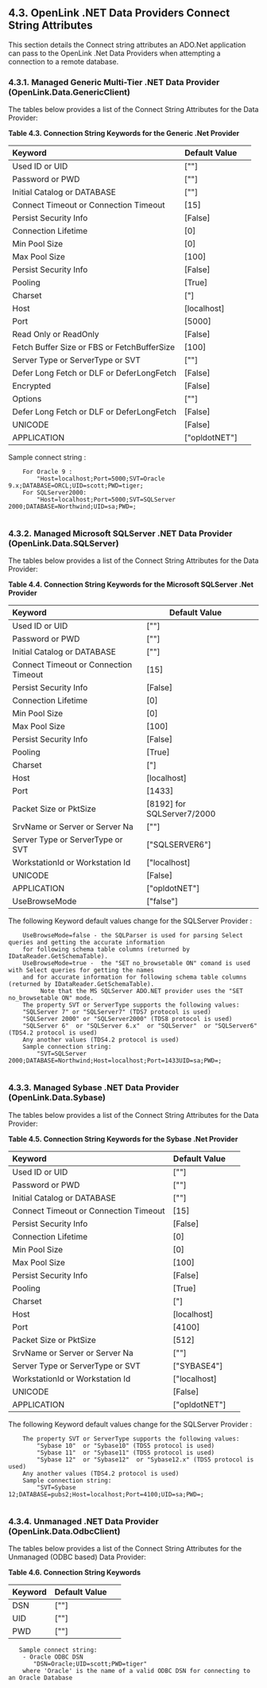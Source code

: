 <div id="mt_dnetconnstr" class="section">

<div class="titlepage">

<div>

<div>

## 4.3. OpenLink .NET Data Providers Connect String Attributes

</div>

</div>

</div>

This section details the Connect string attributes an ADO.Net
application can pass to the OpenLink .Net Data Providers when attempting
a connection to a remote database.

<div id="mt_dnetmconnstr_opl" class="section">

<div class="titlepage">

<div>

<div>

### 4.3.1. Managed Generic Multi-Tier .NET Data Provider (OpenLink.Data.GenericClient)

</div>

</div>

</div>

The tables below provides a list of the Connect String Attributes for
the Data Provider:

<div id="id3291" class="decimalstyle">

**Table 4.3. Connection String Keywords for the Generic .Net Provider**

<div class="decimalstyle-contents">

| Keyword                                     | Default Value   |     |
|:--------------------------------------------|-----------------|-----|
| Used ID or UID                              | \[""\]          |     |
| Password or PWD                             | \[""\]          |     |
| Initial Catalog or DATABASE                 | \[""\]          |     |
| Connect Timeout or Connection Timeout       | \[15\]          |     |
| Persist Security Info                       | \[False\]       |     |
| Connection Lifetime                         | \[0\]           |     |
| Min Pool Size                               | \[0\]           |     |
| Max Pool Size                               | \[100\]         |     |
| Persist Security Info                       | \[False\]       |     |
| Pooling                                     | \[True\]        |     |
| Charset                                     | \["\]           |     |
| Host                                        | \[localhost\]   |     |
| Port                                        | \[5000\]        |     |
| Read Only or ReadOnly                       | \[False\]       |     |
| Fetch Buffer Size or FBS or FetchBufferSize | \[100\]         |     |
| Server Type or ServerType or SVT            | \[""\]          |     |
| Defer Long Fetch or DLF or DeferLongFetch   | \[False\]       |     |
| Encrypted                                   | \[False\]       |     |
| Options                                     | \[""\]          |     |
| Defer Long Fetch or DLF or DeferLongFetch   | \[False\]       |     |
| UNICODE                                     | \[False\]       |     |
| APPLICATION                                 | \["opldotNET"\] |     |

</div>

</div>

  

Sample connect string :

``` programlisting
    For Oracle 9 :
        "Host=localhost;Port=5000;SVT=Oracle 9.x;DATABASE=ORCL;UID=scott;PWD=tiger;
    For SQLServer2000:
        "Host=localhost;Port=5000;SVT=SQLServer 2000;DATABASE=Northwind;UID=sa;PWD=;
    
```

</div>

<div id="mt_dnetmconnstr_sqlserver" class="section">

<div class="titlepage">

<div>

<div>

### 4.3.2. Managed Microsoft SQLServer .NET Data Provider (OpenLink.Data.SQLServer)

</div>

</div>

</div>

The tables below provides a list of the Connect String Attributes for
the Data Provider:

<div id="id3371" class="decimalstyle">

**Table 4.4. Connection String Keywords for the Microsoft SQLServer .Net
Provider**

<div class="decimalstyle-contents">

| Keyword                               | Default Value                |     |
|:--------------------------------------|------------------------------|-----|
| Used ID or UID                        | \[""\]                       |     |
| Password or PWD                       | \[""\]                       |     |
| Initial Catalog or DATABASE           | \[""\]                       |     |
| Connect Timeout or Connection Timeout | \[15\]                       |     |
| Persist Security Info                 | \[False\]                    |     |
| Connection Lifetime                   | \[0\]                        |     |
| Min Pool Size                         | \[0\]                        |     |
| Max Pool Size                         | \[100\]                      |     |
| Persist Security Info                 | \[False\]                    |     |
| Pooling                               | \[True\]                     |     |
| Charset                               | \["\]                        |     |
| Host                                  | \[localhost\]                |     |
| Port                                  | \[1433\]                     |     |
| Packet Size or PktSize                | \[8192\] for SQLServer7/2000 |     |
| SrvName or Server or Server Na        | \[""\]                       |     |
| Server Type or ServerType or SVT      | \["SQLSERVER6"\]             |     |
| WorkstationId or Workstation Id       | \["localhost\]               |     |
| UNICODE                               | \[False\]                    |     |
| APPLICATION                           | \["opldotNET"\]              |     |
| UseBrowseMode                         | \["false"\]                  |     |

</div>

</div>

  

The following Keyword default values change for the SQLServer Provider :

``` programlisting
    UseBrowseMode=false - the SQLParser is used for parsing Select queries and getting the accurate information
    for following schema table columns (returned by IDataReader.GetSchemaTable).
    UseBrowseMode=true -  the "SET no_browsetable ON" comand is used with Select queries for getting the names
    and for accurate information for following schema table columns (returned by IDataReader.GetSchemaTable).
         Note that the MS SQLServer ADO.NET provider uses the "SET no_browsetable ON" mode.
    The property SVT or ServerType supports the following values:
    "SQLServer 7" or "SQLServer7" (TDS7 protocol is used)
    "SQLServer 2000" or "SQLServer2000" (TDS8 protocol is used)
    "SQLServer 6"  or "SQLServer 6.x"  or "SQLServer"  or "SQLServer6"(TDS4.2 protocol is used)
    Any another values (TDS4.2 protocol is used)
    Sample connection string:
        "SVT=SQLServer 2000;DATABASE=Northwind;Host=localhost;Port=1433UID=sa;PWD=;
    
```

</div>

<div id="mt_dnetmconnstr_sybase" class="section">

<div class="titlepage">

<div>

<div>

### 4.3.3. Managed Sybase .NET Data Provider (OpenLink.Data.Sybase)

</div>

</div>

</div>

The tables below provides a list of the Connect String Attributes for
the Data Provider:

<div id="id3445" class="decimalstyle">

**Table 4.5. Connection String Keywords for the Sybase .Net Provider**

<div class="decimalstyle-contents">

| Keyword                               | Default Value   |     |
|:--------------------------------------|-----------------|-----|
| Used ID or UID                        | \[""\]          |     |
| Password or PWD                       | \[""\]          |     |
| Initial Catalog or DATABASE           | \[""\]          |     |
| Connect Timeout or Connection Timeout | \[15\]          |     |
| Persist Security Info                 | \[False\]       |     |
| Connection Lifetime                   | \[0\]           |     |
| Min Pool Size                         | \[0\]           |     |
| Max Pool Size                         | \[100\]         |     |
| Persist Security Info                 | \[False\]       |     |
| Pooling                               | \[True\]        |     |
| Charset                               | \["\]           |     |
| Host                                  | \[localhost\]   |     |
| Port                                  | \[4100\]        |     |
| Packet Size or PktSize                | \[512\]         |     |
| SrvName or Server or Server Na        | \[""\]          |     |
| Server Type or ServerType or SVT      | \["SYBASE4"\]   |     |
| WorkstationId or Workstation Id       | \["localhost\]  |     |
| UNICODE                               | \[False\]       |     |
| APPLICATION                           | \["opldotNET"\] |     |

</div>

</div>

  

The following Keyword default values change for the SQLServer Provider :

``` programlisting
    The property SVT or ServerType supports the following values:
        "Sybase 10"  or "Sybase10" (TDS5 protocol is used)
        "Sybase 11"  or "Sybase11" (TDS5 protocol is used)
        "Sybase 12"  or "Sybase12"  or "Sybase12.x" (TDS5 protocol is used)
    Any another values (TDS4.2 protocol is used)
    Sample connection string:
        "SVT=Sybase 12;DATABASE=pubs2;Host=localhost;Port=4100;UID=sa;PWD=;
    
```

</div>

<div id="mt_dnetuconnstr" class="section">

<div class="titlepage">

<div>

<div>

### 4.3.4. Unmanaged .NET Data Provider (OpenLink.Data.OdbcClient)

</div>

</div>

</div>

The tables below provides a list of the Connect String Attributes for
the Unmanaged (ODBC based) Data Provider:

<div id="id3516" class="decimalstyle">

**Table 4.6. Connection String Keywords**

<div class="decimalstyle-contents">

| Keyword | Default Value |     |
|:--------|---------------|-----|
| DSN     | \[""\]        |     |
| UID     | \[""\]        |     |
| PWD     | \[""\]        |     |

</div>

</div>

  

``` programlisting
   Sample connect string:
    - Oracle ODBC DSN
       "DSN=Oracle;UID=scott;PWD=tiger"
    where 'Oracle' is the name of a valid ODBC DSN for connecting to an Oracle Database
   
```

</div>

</div>
